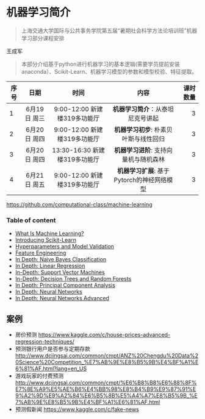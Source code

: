 # 机器学习简介

> 上海交通大学国际与公共事务学院第五届“暑期社会科学方法论培训班”机器学习部分课程安排

王成军


> 本部分介绍基于python进行机器学习的基本逻辑(需要学员提前安装anaconda）、Scikit-Learn、机器学习模型的参数和模型校验、特征提取。


| 序号          |  日期         |    时间   |内容        | 课时数量   |
| -------------|:-------------:|:-------------:|:-------------:|-----:|
| 1 | 6月19日 周三|	9:00-12:00 新建楼319多功能厅| **机器学习简介**：从泰坦尼克号讲起|3|
| 2| 6月20日 周四|	9:00-12:00 新建楼319多功能厅| **机器学习初步**: 朴素贝叶斯与线性回归|3|
| 3 | 6月20日 周四|	13:30-16:30 新建楼319多功能厅| **机器学习进阶**: 支持向量机与随机森林|3|
| 4 | 6月21日 周五|	9:00-12:00 新建楼319多功能厅| **机器学习扩展**: 基于Pytorch的神经网络模型|3|


https://github.com/computational-class/machine-learning

### Table of content

- [What Is Machine Learning?](09.01-What-Is-Machine-Learning.ipynb)
- [Introducing Scikit-Learn](09.02-Introducing-Scikit-Learn.ipynb)
- [Hyperparameters and Model Validation](09.03-Hyperparameters-and-Model-Validation.ipynb)
- [Feature Engineering](09.04-Feature-Engineering.ipynb)
- [In Depth: Naive Bayes Classification](09.05-Naive-Bayes.ipynb)
- [In Depth: Linear Regression](09.06-Linear-Regression.ipynb)
- [In-Depth: Support Vector Machines](09.07-Support-Vector-Machines.ipynb)
- [In-Depth: Decision Trees and Random Forests](09.08-Random-Forests.ipynb)
- [In Depth: Principal Component Analysis](09.09-Principal-Component-Analysis.ipynb)
- [In Depth: Neural Networks](09.09.neural_network.ipynb)
- [In Depth: Neural Networks Advanced](09.10.neural_network_advanced.ipynb)


## 案例
- 房价预测 https://www.kaggle.com/c/house-prices-advanced-regression-techniques/
- 预测银行用户是否参与定期存款 http://www.dcjingsai.com/common/cmpt/ANZ%20Chengdu%20Data%20Science%20Competition_%E7%AB%9E%E8%B5%9B%E4%BF%A1%E6%81%AF.html?lang=en_US
- 游戏玩家的付费预测 http://www.dcjingsai.com/common/cmpt/%E6%B8%B8%E6%88%8F%E7%8E%A9%E5%AE%B6%E4%BB%98%E8%B4%B9%E9%87%91%E9%A2%9D%E9%A2%84%E6%B5%8B%E5%A4%A7%E8%B5%9B_%E7%AB%9E%E8%B5%9B%E4%BF%A1%E6%81%AF.html
- 预测假新闻 https://www.kaggle.com/c/fake-news
